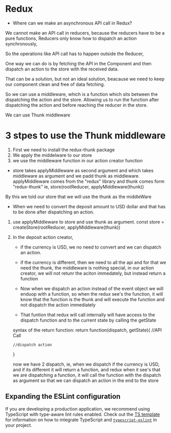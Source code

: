 # Redux

- Where can we make an asynchronous API call in Redux?

We cannot make an API call in reducers, because the reducers have to be a pure functions, Reducers only know how to dispatch an action synchronously,

So the operations like API call has to happen outside the Reducer,

One way we can do is by fetching the API in the Component and then dispatch an action to the store with the received data.

That can be a solution, but not an ideal solution, beacause we need to keep our component clean and free of data fetching.

So we can use a middleware, which is a function which sits between the dispatching the action and the store. Allowing us to run the function after dispatching the action and before reaching the reducer in the store.

We can use Thunk middleware

# 3 stpes to use the Thunk middleware

1. First we need to install the redux-thunk package
2. We apply the middelware to our store
3. we use the middleware function in our action creator function

- store takes applyMiddleware as second argument and which takes middleware as argument and we padd thunk as middleware.
  applyMiddleware comes from the "redux" library and thunk comes form "redux-thunk"
  ie, store(rootReducer, applyMiddleware(thunk))

By this we told our store that we will use the thunk as the middleWare

- When we need to convert the deposit amount to USD dollar and that has to be done after dispatching an action.

1.  use applyMiddleware to store and use thunk as argument.
    const store = createStore(rootReducer, applyMiddleware(thunk))

2.  In the deposit action creator,

    - if the currency is USD, we no need to convert and we can dispatch an action.
    - if the currency is different, then we need to all the api and for that we need the thunk, the middleware is nothing special, in our action creator, we will not retunr the aciton immedately, but instead return a function

    - Now when we dispatch an action instead of the event object we will enduop with a function, so when the redux see's the function, it will know that the function is the thunk and will execute the function and not dispatch the action immediately

    - That funtion that redux will call internally will have access to the dispatch function and to the current state by calling the getState

    syntax of the return function:
    return function(dispatch, getState){
    //API Call

        //dispatch action
    }

    now we have 2 dispatch, ie, when we dispatch if the currency is USD, and if its different it will return a function, and redux when it see's that we are dispatching a function, it will call the function with the dispatch as argument so that we can dispatch an action in the end to the store

## Expanding the ESLint configuration

If you are developing a production application, we recommend using TypeScript with type-aware lint rules enabled. Check out the [TS template](https://github.com/vitejs/vite/tree/main/packages/create-vite/template-react-ts) for information on how to integrate TypeScript and [`typescript-eslint`](https://typescript-eslint.io) in your project.
